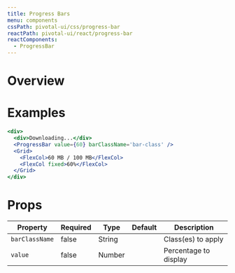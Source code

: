 ```yaml
---
title: Progress Bars
menu: components
cssPath: pivotal-ui/css/progress-bar
reactPath: pivotal-ui/react/progress-bar
reactComponents:
  - ProgressBar
---
```


# Overview

# Examples

```jsx
<div>
  <div>Downloading...</div>
  <ProgressBar value={60} barClassName='bar-class' />
  <Grid>
    <FlexCol>60 MB / 100 MB</FlexCol>
    <FlexCol fixed>60%</FlexCol>
  </Grid>
</div>
```

# Props

Property        | Required   | Type      | Default   | Description
--------------- | ---------- | --------- | --------- | ------------
`barClassName`  | false      | String    |           | Class(es) to apply
`value`         | false      | Number    |           | Percentage to display